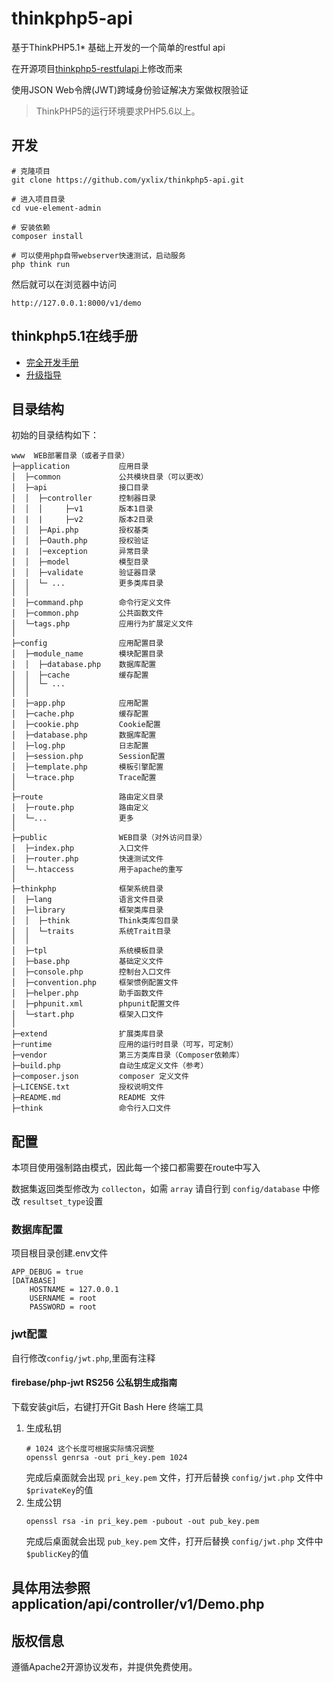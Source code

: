 # thinkphp5-api

基于ThinkPHP5.1* 基础上开发的一个简单的restful api

在开源项目[thinkphp5-restfulapi](https://github.com/Leslin/thinkphp5-restfulapi)上修改而来

使用JSON Web令牌(JWT)跨域身份验证解决方案做权限验证
> ThinkPHP5的运行环境要求PHP5.6以上。

## 开发
```
# 克隆项目
git clone https://github.com/yxlix/thinkphp5-api.git

# 进入项目目录
cd vue-element-admin

# 安装依赖
composer install

# 可以使用php自带webserver快速测试，启动服务
php think run
```

然后就可以在浏览器中访问
~~~
http://127.0.0.1:8000/v1/demo
~~~

## thinkphp5.1在线手册

+ [完全开发手册](https://www.kancloud.cn/manual/thinkphp5_1/content)
+ [升级指导](https://www.kancloud.cn/manual/thinkphp5_1/354155) 

## 目录结构

初始的目录结构如下：

~~~
www  WEB部署目录（或者子目录）
├─application           应用目录
│  ├─common             公共模块目录（可以更改）
│  ├─api                接口目录
│  │  ├─controller      控制器目录
│  │  │     ├─v1        版本1目录
|  |  |     ├─v2        版本2目录
│  │  ├─Api.php         授权基类
│  │  ├─Oauth.php       授权验证
|  |  |─exception       异常目录
│  │  ├─model           模型目录
│  │  ├─validate        验证器目录
│  │  └─ ...            更多类库目录
│  │
│  ├─command.php        命令行定义文件
│  ├─common.php         公共函数文件
│  └─tags.php           应用行为扩展定义文件
│
├─config                应用配置目录
│  ├─module_name        模块配置目录
│  │  ├─database.php    数据库配置
│  │  ├─cache           缓存配置
│  │  └─ ...            
│  │
│  ├─app.php            应用配置
│  ├─cache.php          缓存配置
│  ├─cookie.php         Cookie配置
│  ├─database.php       数据库配置
│  ├─log.php            日志配置
│  ├─session.php        Session配置
│  ├─template.php       模板引擎配置
│  └─trace.php          Trace配置
│
├─route                 路由定义目录
│  ├─route.php          路由定义
│  └─...                更多
│
├─public                WEB目录（对外访问目录）
│  ├─index.php          入口文件
│  ├─router.php         快速测试文件
│  └─.htaccess          用于apache的重写
│
├─thinkphp              框架系统目录
│  ├─lang               语言文件目录
│  ├─library            框架类库目录
│  │  ├─think           Think类库包目录
│  │  └─traits          系统Trait目录
│  │
│  ├─tpl                系统模板目录
│  ├─base.php           基础定义文件
│  ├─console.php        控制台入口文件
│  ├─convention.php     框架惯例配置文件
│  ├─helper.php         助手函数文件
│  ├─phpunit.xml        phpunit配置文件
│  └─start.php          框架入口文件
│
├─extend                扩展类库目录
├─runtime               应用的运行时目录（可写，可定制）
├─vendor                第三方类库目录（Composer依赖库）
├─build.php             自动生成定义文件（参考）
├─composer.json         composer 定义文件
├─LICENSE.txt           授权说明文件
├─README.md             README 文件
├─think                 命令行入口文件
~~~



## 配置
本项目使用强制路由模式，因此每一个接口都需要在route中写入

数据集返回类型修改为 `collecton`，如需 `array` 请自行到 `config/database` 中修改 `resultset_type`设置
### 数据库配置
项目根目录创建.env文件
```
APP_DEBUG = true
[DATABASE]
    HOSTNAME = 127.0.0.1
    USERNAME = root
    PASSWORD = root
```
### jwt配置
自行修改`config/jwt.php`,里面有注释
#### firebase/php-jwt RS256 公私钥生成指南
下载安装git后，右键打开Git Bash Here 终端工具
1. 生成私钥
    ```
    # 1024 这个长度可根据实际情况调整
    openssl genrsa -out pri_key.pem 1024
    ```
    完成后桌面就会出现 `pri_key.pem` 文件，打开后替换 `config/jwt.php` 文件中`$privateKey`的值
2. 生成公钥
    ```
    openssl rsa -in pri_key.pem -pubout -out pub_key.pem
    ```
    完成后桌面就会出现 `pub_key.pem` 文件，打开后替换 `config/jwt.php` 文件中`$publicKey`的值

## 具体用法参照application/api/controller/v1/Demo.php

## 版权信息
遵循Apache2开源协议发布，并提供免费使用。

